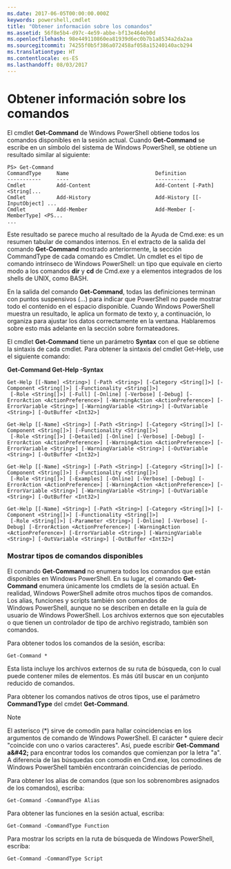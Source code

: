 ```yaml
---
ms.date: 2017-06-05T00:00:00.000Z
keywords: powershell,cmdlet
title: "Obtener información sobre los comandos"
ms.assetid: 56f8e5b4-d97c-4e59-abbe-bf13e464eb0d
ms.openlocfilehash: 98e449110860ea81939d6ec0b7b1a8534a2da2aa
ms.sourcegitcommit: 74255f0b5f386a072458af058a15240140acb294
ms.translationtype: HT
ms.contentlocale: es-ES
ms.lasthandoff: 08/03/2017
---
```

# <a name="getting-information-about-commands"></a>Obtener información sobre los comandos
El cmdlet **Get-Command** de Windows PowerShell obtiene todos los comandos disponibles en la sesión actual. Cuando **Get-Command** se escribe en un símbolo del sistema de Windows PowerShell, se obtiene un resultado similar al siguiente:

```
PS> Get-Command
CommandType     Name                            Definition
-----------     ----                            ----------
Cmdlet          Add-Content                     Add-Content [-Path] <String[...
Cmdlet          Add-History                     Add-History [[-InputObject] ...
Cmdlet          Add-Member                      Add-Member [-MemberType] <PS...
...
```

Este resultado se parece mucho al resultado de la Ayuda de Cmd.exe: es un resumen tabular de comandos internos. En el extracto de la salida del comando **Get-Command** mostrado anteriormente, la sección CommandType de cada comando es Cmdlet. Un cmdlet es el tipo de comando intrínseco de Windows PowerShell: un tipo que equivale en cierto modo a los comandos **dir** y **cd** de Cmd.exe y a elementos integrados de los shells de UNIX, como BASH.

En la salida del comando **Get-Command**, todas las definiciones terminan con puntos suspensivos (...) para indicar que PowerShell no puede mostrar todo el contenido en el espacio disponible. Cuando Windows PowerShell muestra un resultado, le aplica un formato de texto y, a continuación, lo organiza para ajustar los datos correctamente en la ventana. Hablaremos sobre esto más adelante en la sección sobre formateadores.

El cmdlet **Get-Command** tiene un parámetro **Syntax** con el que se obtiene la sintaxis de cada cmdlet. Para obtener la sintaxis del cmdlet Get-Help, use el siguiente comando:

**Get-Command Get-Help -Syntax**

```
Get-Help [[-Name] <String>] [-Path <String>] [-Category <String[]>] [-Component <String[]>] [-Functionality <String[]>]
 [-Role <String[]>] [-Full] [-Online] [-Verbose] [-Debug] [-ErrorAction <ActionPreference>] [-WarningAction <ActionPreference>] [-ErrorVariable <String>] [-WarningVariable <String>] [-OutVariable <String>] [-OutBuffer <Int32>]

Get-Help [[-Name] <String>] [-Path <String>] [-Category <String[]>] [-Component <String[]>] [-Functionality <String[]>]
 [-Role <String[]>] [-Detailed] [-Online] [-Verbose] [-Debug] [-ErrorAction <ActionPreference>] [-WarningAction <ActionPreference>] [-ErrorVariable <String>] [-WarningVariable <String>] [-OutVariable <String>] [-OutBuffer <Int32>]

Get-Help [[-Name] <String>] [-Path <String>] [-Category <String[]>] [-Component <String[]>] [-Functionality <String[]>]
 [-Role <String[]>] [-Examples] [-Online] [-Verbose] [-Debug] [-ErrorAction <ActionPreference>] [-WarningAction <ActionPreference>] [-ErrorVariable <String>] [-WarningVariable <String>] [-OutVariable <String>] [-OutBuffer <Int32>]

Get-Help [[-Name] <String>] [-Path <String>] [-Category <String[]>] [-Component <String[]>] [-Functionality <String[]>]
 [-Role <String[]>] [-Parameter <String>] [-Online] [-Verbose] [-Debug] [-ErrorAction <ActionPreference>] [-WarningAction <ActionPreference>] [-ErrorVariable <String>] [-WarningVariable <String>] [-OutVariable <String>] [-OutBuffer <Int32>]
```

### <a name="displaying-available-command-types"></a>Mostrar tipos de comandos disponibles
El comando **Get-Command** no enumera todos los comandos que están disponibles en Windows PowerShell. En su lugar, el comando **Get-Command** enumera únicamente los cmdlets de la sesión actual. En realidad, Windows PowerShell admite otros muchos tipos de comandos. Los alias, funciones y scripts también son comandos de Windows PowerShell, aunque no se describen en detalle en la guía de usuario de Windows PowerShell. Los archivos externos que son ejecutables o que tienen un controlador de tipo de archivo registrado, también son comandos.

Para obtener todos los comandos de la sesión, escriba:

```
Get-Command *
```

Esta lista incluye los archivos externos de su ruta de búsqueda, con lo cual puede contener miles de elementos. Es más útil buscar en un conjunto reducido de comandos.

Para obtener los comandos nativos de otros tipos, use el parámetro **CommandType** del cmdet **Get-Command**.

> [!NOTE]
> El asterisco (\*) sirve de comodín para hallar coincidencias en los argumentos de comando de Windows PowerShell. El carácter \* quiere decir "coincide con uno o varios caracteres". Así, puede escribir **Get-Command a\&#42;** para encontrar todos los comandos que comienzan por la letra "a". A diferencia de las búsquedas con comodín en Cmd.exe, los comodines de Windows PowerShell también encontrarán coincidencias de período.

Para obtener los alias de comandos (que son los sobrenombres asignados de los comandos), escriba:

```
Get-Command -CommandType Alias
```

Para obtener las funciones en la sesión actual, escriba:

```
Get-Command -CommandType Function
```

Para mostrar los scripts en la ruta de búsqueda de Windows PowerShell, escriba:

```
Get-Command -CommandType Script
```

